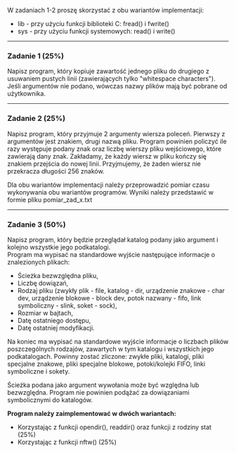 W zadaniach 1-2 proszę skorzystać z obu wariantów implementacji:


-   lib - przy użyciu funkcji biblioteki C: fread() i fwrite()
-   sys - przy użyciu funkcji systemowych: read() i write()

---

### Zadanie 1 (25%)
Napisz program, który kopiuje zawartość jednego pliku do
drugiego z usuwaniem pustych linii (zawierających tylko "whitespace
characters"). Jeśli argumentów nie podano, wówczas nazwy plików mają być
pobrane od użytkownika.

---

### Zadanie 2 (25%)
Napisz program, który przyjmuje 2 argumenty wiersza
poleceń. Pierwszy z argumentów jest znakiem, drugi nazwą pliku. Program
powinien policzyć ile razy występuje podany znak oraz liczbę wierszy
pliku wejściowego, które zawierają dany znak. Zakładamy, że każdy wiersz
w pliku kończy się znakiem przejścia do nowej linii. Przyjmujemy, że
żaden wiersz nie przekracza długości 256 znaków.

Dla obu wariantów implementacji należy przeprowadzić pomiar czasu
wykonywania obu wariantów programów. Wyniki należy przedstawić w formie
pliku pomiar_zad_x.txt

---

### Zadanie 3 (50%) <p>
Napisz program, który będzie przeglądał katalog podany
jako argument i kolejno wszystkie jego podkatalogi.  
Program ma wypisać na standardowe wyjście następujące informacje o
znalezionych plikach:

-   Ścieżka bezwzględna pliku,
-   Liczbę dowiązań,
-   Rodzaj pliku (zwykły plik - file, katalog - dir, urządzenie
    znakowe - char dev, urządzenie blokowe - block dev, potok nazwany -
    fifo, link symboliczny - slink, soket - sock),
-   Rozmiar w bajtach,
-   Datę ostatniego dostępu,
-   Datę ostatniej modyfikacji.

Na koniec ma wypisać na standardowe wyjście informacje o liczbach plików
poszczególnych rodzajów, zawartych w tym katalogu i wszystkich jego
podkatalogach. Powinny zostać zliczone: zwykłe pliki, katalogi, pliki
specjalne znakowe, pliki specjalne blokowe, potoki/kolejki FIFO, linki
symboliczne i sokety.

Ścieżka podana jako argument wywołania może być względna lub
bezwzględna. Program nie powinien podążać za dowiązaniami symbolicznymi
do katalogów.

**Program należy zaimplementować w dwóch wariantach:**

-   Korzystając z funkcji opendir(), readdir() oraz funkcji z rodziny
    stat (25%)
-   Korzystając z funkcji nftw() (25%)